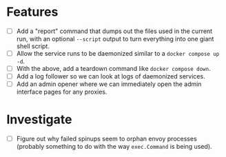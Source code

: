 # Features

- [ ] Add a "report" command that dumps out the files used in the current run, with an optional `--script` output to turn everything into one giant shell script.
- [ ] Allow the service runs to be daemonized similar to a `docker compose up -d`.
- [ ] With the above, add a teardown command like `docker compose down`.
- [ ] Add a log follower so we can look at logs of daemonized services.
- [ ] Add an admin opener where we can immediately open the admin interface pages for any proxies.

# Investigate

- [ ] Figure out why failed spinups seem to orphan envoy processes (probably something to do with the way `exec.Command` is being used).